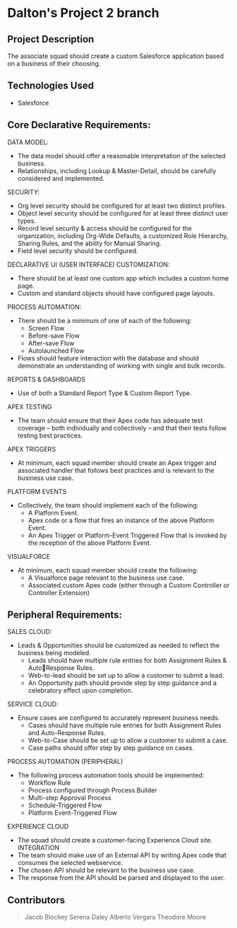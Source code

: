 # Dalton's Project 2 branch

## Project Description

The associate squad should create a custom Salesforce application based on a 
business of their choosing.

## Technologies Used

* Salesforce

## Core Declarative Requirements:
DATA MODEL:
* The data model should offer a reasonable interpretation of the selected 
business. 
* Relationships, including Lookup & Master-Detail, should be carefully considered 
and implemented.

SECURITY:
* Org level security should be configured for at least two distinct profiles.
* Object level security should be configured for at least three distinct user types.
* Record level security & access should be configured for the organization, 
including Org-Wide Defaults, a customized Role Hierarchy, Sharing Rules, and the 
ability for Manual Sharing.
* Field level security should be configured.

DECLARATIVE UI (USER INTERFACE) CUSTOMIZATION:
* There should be at least one custom app which includes a custom home page.
* Custom and standard objects should have configured page layouts.

PROCESS AUTOMATION:
* There should be a minimum of one of each of the following:
  * Screen Flow
  * Before-save Flow
  * After-save Flow
  * Autolaunched Flow
* Flows should feature interaction with the database and should demonstrate an 
understanding of working with single and bulk records.

REPORTS & DASHBOARDS
* Use of both a Standard Report Type & Custom Report Type.

APEX TESTING
* The team should ensure that their Apex code has adequate test coverage –
both individually and collectively – and that their tests follow testing best 
practices.

APEX TRIGGERS
* At minimum, each squad member should create an Apex trigger and 
associated handler that follows best practices and is relevant to the business use 
case.

PLATFORM EVENTS
* Collectively, the team should implement each of the following:
  * A Platform Event.
  * Apex code or a flow that fires an instance of the above Platform Event.
  * An Apex Trigger or Platform-Event Triggered Flow that is invoked by the 
reception of the above Platform Event.

VISUALFORCE
* At minimum, each squad member should create the following:
  * A Visualforce page relevant to the business use case.
  * Associated custom Apex code (either through a Custom Controller or 
Controller Extension)

## Peripheral Requirements:

SALES CLOUD:
* Leads & Opportunities should be customized as needed to reflect the business 
being modeled.
  * Leads should have multiple rule entries for both Assignment Rules & AutoResponse Rules. 
  * Web-to-lead should be set up to allow a customer to submit a lead.
  * An Opportunity path should provide step by step guidance and a 
celebratory effect upon completion.

SERVICE CLOUD:
* Ensure cases are configured to accurately represent business needs.
  * Cases should have multiple rule entries for both Assignment Rules and 
Auto-Response Rules.
  * Web-to-Case should be set up to allow a customer to submit a case.
  * Case paths should offer step by step guidance on cases.

PROCESS AUTOMATION (PERIPHERAL)
* The following process automation tools should be implemented:
  * Workflow Rule
  * Process configured through Process Builder
  * Multi-step Approval Process
  * Schedule-Triggered Flow
  * Platform Event-Triggered Flow
  
EXPERIENCE CLOUD
* The squad should create a customer-facing Experience Cloud site.
INTEGRATION
* The team should make use of an External API by writing Apex code that 
consumes the selected webservice.
* The chosen API should be relevant to the business use case.
* The response from the API should be parsed and displayed to the user.

## Contributors

> Jacob Blockey
> Serena Daley
> Alberto Vergara
> Theodore Moore

